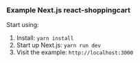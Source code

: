 ### Example Next.js react-shoppingcart

Start using:

1. Install: `yarn install`
2. Start up Next.js: `yarn run dev`
3. Visit the example: `http://localhost:3000`